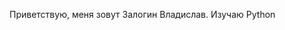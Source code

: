 Приветствую, меня зовут Залогин Владислав. Изучаю Python


<!---
zaloginv/zaloginv is a ✨ special ✨ repository because its `README.md` (this file) appears on your GitHub profile.
You can click the Preview link to take a look at your changes.
--->
